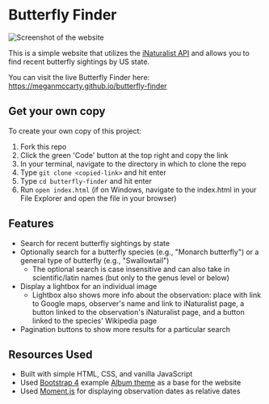 # Butterfly Finder
![Screenshot of the website](https://media.giphy.com/media/AUnnA1CC0UBfq3zwvc/giphy.gif)

This is a simple website that utilizes the [iNaturalist API](https://api.inaturalist.org/v1/docs/) and allows you to find recent butterfly sightings by US state.

You can visit the live Butterfly Finder here: https://meganmccarty.github.io/butterfly-finder

## Get your own copy
To create your own copy of this project:
1. Fork this repo
2. Click the green 'Code' button at the top right and copy the link
3. In your terminal, navigate to the directory in which to clone the repo
4. Type `git clone <copied-link>` and hit enter
5. Type `cd butterfly-finder` and hit enter
6. Run `open index.html` (if on Windows, navigate to the index.html in your File Explorer and open the file in your browser)

## Features
* Search for recent butterfly sightings by state
* Optionally search for a butterfly species (e.g., "Monarch butterfly") or a general type of butterfly (e.g., "Swallowtail")
    * The optional search is case insensitive and can also take in scientific/latin names (but only to the genus level or below)
* Display a lightbox for an individual image
    * Lightbox also shows more info about the observation: place with link to Google maps, observer's name and link to iNaturalist page, a button linked to the observation's iNaturalist page, and a button linked to the species' Wikipedia page
* Pagination buttons to show more results for a particular search

## Resources Used
* Built with simple HTML, CSS, and vanilla JavaScript
* Used [Bootstrap 4](https://getbootstrap.com/) example [Album theme](https://getbootstrap.com/docs/4.0/examples/album/) as a base for the website
* Used [Moment.js](https://momentjs.com/) for displaying observation dates as relative dates

